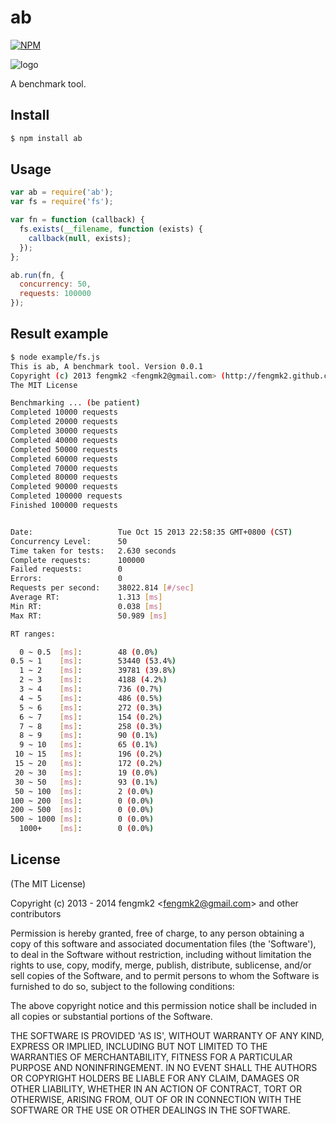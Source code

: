 ab
=======

[![NPM](https://nodei.co/npm/ab.png?downloads=true&stars=true)](https://nodei.co/npm/ab/)

![logo](https://raw.github.com/fengmk2/ab/master/logo.png)

A benchmark tool.

## Install

```bash
$ npm install ab
```

## Usage

```js
var ab = require('ab');
var fs = require('fs');

var fn = function (callback) {
  fs.exists(__filename, function (exists) {
    callback(null, exists);
  });
};

ab.run(fn, {
  concurrency: 50,
  requests: 100000
});
```

## Result example

```bash
$ node example/fs.js
This is ab, A benchmark tool. Version 0.0.1
Copyright (c) 2013 fengmk2 <fengmk2@gmail.com> (http://fengmk2.github.com)
The MIT License

Benchmarking ... (be patient)
Completed 10000 requests
Completed 20000 requests
Completed 30000 requests
Completed 40000 requests
Completed 50000 requests
Completed 60000 requests
Completed 70000 requests
Completed 80000 requests
Completed 90000 requests
Completed 100000 requests
Finished 100000 requests


Date:                   Tue Oct 15 2013 22:58:35 GMT+0800 (CST)
Concurrency Level:      50
Time taken for tests:   2.630 seconds
Complete requests:      100000
Failed requests:        0
Errors:                 0
Requests per second:    38022.814 [#/sec]
Average RT:             1.313 [ms]
Min RT:                 0.038 [ms]
Max RT:                 50.989 [ms]

RT ranges:

  0 ~ 0.5  [ms]:        48 (0.0%)
0.5 ~ 1    [ms]:        53440 (53.4%)
  1 ~ 2    [ms]:        39781 (39.8%)
  2 ~ 3    [ms]:        4188 (4.2%)
  3 ~ 4    [ms]:        736 (0.7%)
  4 ~ 5    [ms]:        486 (0.5%)
  5 ~ 6    [ms]:        272 (0.3%)
  6 ~ 7    [ms]:        154 (0.2%)
  7 ~ 8    [ms]:        258 (0.3%)
  8 ~ 9    [ms]:        90 (0.1%)
  9 ~ 10   [ms]:        65 (0.1%)
 10 ~ 15   [ms]:        196 (0.2%)
 15 ~ 20   [ms]:        172 (0.2%)
 20 ~ 30   [ms]:        19 (0.0%)
 30 ~ 50   [ms]:        93 (0.1%)
 50 ~ 100  [ms]:        2 (0.0%)
100 ~ 200  [ms]:        0 (0.0%)
200 ~ 500  [ms]:        0 (0.0%)
500 ~ 1000 [ms]:        0 (0.0%)
  1000+    [ms]:        0 (0.0%)
```

## License

(The MIT License)

Copyright (c) 2013 - 2014 fengmk2 &lt;fengmk2@gmail.com&gt; and other contributors

Permission is hereby granted, free of charge, to any person obtaining
a copy of this software and associated documentation files (the
'Software'), to deal in the Software without restriction, including
without limitation the rights to use, copy, modify, merge, publish,
distribute, sublicense, and/or sell copies of the Software, and to
permit persons to whom the Software is furnished to do so, subject to
the following conditions:

The above copyright notice and this permission notice shall be
included in all copies or substantial portions of the Software.

THE SOFTWARE IS PROVIDED 'AS IS', WITHOUT WARRANTY OF ANY KIND,
EXPRESS OR IMPLIED, INCLUDING BUT NOT LIMITED TO THE WARRANTIES OF
MERCHANTABILITY, FITNESS FOR A PARTICULAR PURPOSE AND NONINFRINGEMENT.
IN NO EVENT SHALL THE AUTHORS OR COPYRIGHT HOLDERS BE LIABLE FOR ANY
CLAIM, DAMAGES OR OTHER LIABILITY, WHETHER IN AN ACTION OF CONTRACT,
TORT OR OTHERWISE, ARISING FROM, OUT OF OR IN CONNECTION WITH THE
SOFTWARE OR THE USE OR OTHER DEALINGS IN THE SOFTWARE.
